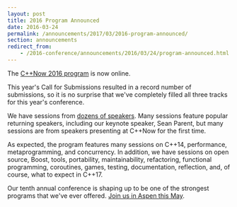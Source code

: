 ```yaml
---
layout: post
title: 2016 Program Announced
date: 2016-03-24
permalink: /announcements/2017/03/2016-program-announced/
section: announcements
redirect_from:
    - /2016-conference/announcements/2016/03/24/program-announced.html
---
```


The [C++Now 2016 program](/history/2016/schedule/) is now online.

<!--break-->

This year's Call for Submissions resulted in a record number of submissions, so it is no surprise that we've completely filled all three tracks for this year's conference.

We have sessions from [dozens of speakers](https://cppnow2016.sched.com/directory/speakers). Many sessions feature popular returning speakers, including our keynote speaker, Sean Parent, but many sessions are from speakers presenting at C++Now for the first time.

As expected, the program features many sessions on C++14, performance, metaprogramming, and concurrency. In addition, we have sessions on open source, Boost, tools, portability, maintainability, refactoring, functional programming, coroutines, games, testing, documentation, reflection, and, of course, what to expect in C++17.

Our tenth annual conference is shaping up to be one of the strongest programs that we've ever offered. [Join us in Aspen this May](https://cppnow2016.eventbrite.com).
